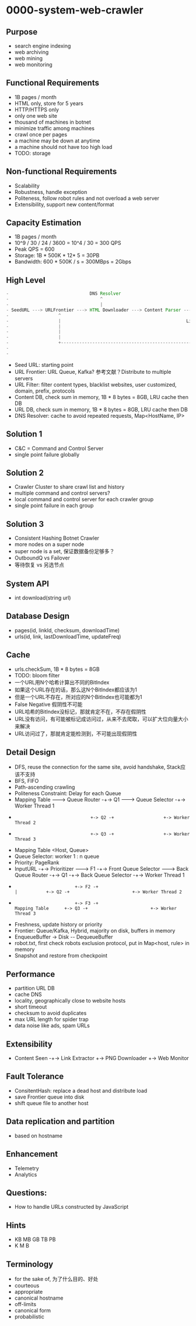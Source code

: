 # 0000-system-web-crawler

## Purpose
- search engine indexing
- web archiving
- web mining
- web monitoring

## Functional Requirements
- 1B pages / month
- HTML only, store for 5 years
- HTTP/HTTPS only
- only one web site
- thousand of machines in botnet
- minimize traffic among machines
- crawl once per pages
- a machine may be down at anytime
- a machine should not have too high load
- TODO: storage

## Non-functional Requirements
- Scalability
- Robustness, handle exception
- Politeness, follow robot rules and not overload a web server
- Extensibility, support new content/format

## Capacity Estimation
- 1B pages / month
- 10^9 / 30 / 24 / 3600 = 10^4 / 30 = 300 QPS
- Peak QPS = 600
- Storage: 1B * 500K * 12* 5 = 30PB
- Bandwidth: 600 * 500K / s = 300MBps = 2Gbps

## High Level
```java
-                               DNS Resolver                            ContentDB  
-                                   ^                                        ^  
-                                   |                                        |  
- SeedURL ---> URLFrontier ---> HTML Downloader ---> Content Parser ---> Content Seen?
-                   ^                                                        |  
-                   |                                                Link Extractor  
-                   |                                                        |  
-                   |                                                    URL Filter  
-                   |                                                        |   
-                   +--------------------------------------------------- URL Seen?  
-                                                                            |  
-                                                                         URL DB  
```

- Seed URL: starting point
- URL Frontier: URL Queue, Kafka? 参考文献？Distribute to multiple servers
- URL Filter: filter content types, blacklist websites, user customized, domain, prefix, protocols
- Content DB, check sum in memory, 1B * 8 bytes = 8GB, LRU cache then DB
- URL DB, check sum in memory, 1B * 8 bytes = 8GB, LRU cache then DB
- DNS Resolver: cache to avoid repeated requests, Map<HostName, IP>

## Solution 1
- C&C = Command and Control Server
- single point failure globally

## Solution 2
- Crawler Cluster to share crawl list and history
- multiple command and control servers?
- local command and control server for each crawler group
- single point failure in each group

## Solution 3
- Consistent Hashing Botnet Crawler
- more nodes on a super node
- super node is a set, 保证数据备份足够多？
- OutboundQ vs Failover
- 等待恢复 vs 另选节点

## System API
- int download(string url)

## Database Design
- pages(id, linkId, checksum, downloadTime)
- urls(id, link, lastDownloadTime, updateFreq)

## Cache
- urls.checkSum, 1B * 8 bytes = 8GB
- TODO: bloom filter
- 一个URL用N个哈希计算出不同的BitIndex
- 如果这个URL存在的话，那么这N个BitIndex都应该为1
- 但是一个URL不存在，所对应的N个BitIndex也可能都为1
- False Negative 假阴性不可能
- URL哈希的BitIndex没标记，那就肯定不在，不存在假阴性
- URL没有访问，有可能被标记成访问过，从来不去爬取，可以扩大位向量大小来解决
- URL访问过了，那就肯定能检测到，不可能出现假阴性

## Detail Design
- DFS, reuse the connection for the same site, avoid handshake, Stack应该不支持
- BFS, FIFO
- Path-ascending crawling
- Politeness Constraint: Delay for each Queue
- Mapping Table ---> Queue Router -+-> Q1 ---> Queue Selector -+-> Worker Thread 1
-                                  +-> Q2 -+                   +-> Worker Thread 2   
-                                  +-> Q3 -+                   +-> Worker Thread 3  
- Mapping Table <Host, Queue>
- Queue Selector: worker 1 : n queue
- Priority: PageRank
- InputURL -+-> Prioritizer ---> F1 -+-> Front Queue Selector ---> Back Queue Router -+-> Q1 -+-> Back Queue Selector -+-> Worker Thread 1
-                            +-> F2 -+                                    |           +-> Q2 -+                        +-> Worker Thread 2
-                            +-> F3 -+                             Mapping Table      +-> Q3 -+                        +-> Worker Thread 3
- Freshness, update history or priority
- Frontier: Queue/Kafka, Hybrid, majority on disk, buffers in memory
- EnqueueBuffer -> Disk -- DequeueBuffer
- robot.txt, first check robots exclusion protocol, put in Map<host, rule> in memory
- Snapshot and restore from checkpoint

## Performance
- partition URL DB
- cache DNS
- locality, geographically close to website hosts
- short timeout
- checksum to avoid duplicates
- max URL length for spider trap
- data noise like ads, spam URLs


## Extensibility
- Content Seen -+-> Link Extractor
  +-> PNG Downloader
  +-> Web Monitor

## Fault Tolerance
- ConsitentHash: replace a dead host and distribute load
- save Frontier queue into disk
- shift queue file to another host

## Data replication and partition
- based on hostname

## Enhancement
- Telemetry
- Analytics

## Questions:
- How to handle URLs constructed by JavaScript

## Hints
-    KB   MB   GB   TB   PB
-    K    M    B

## Terminology
- for the sake of, 为了什么目的、好处
- courteous
- appropriate
- canonical hostname
- off-limits
- canonical form
- probabilistic